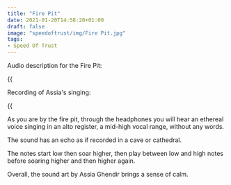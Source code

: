 ```yaml
---
title: "Fire Pit"
date: 2021-01-20T14:58:20+01:00
draft: false
image: "speedoftrust/img/Fire Pit.jpg"
tags:
- Speed Of Trust
---
```



Audio description for the Fire Pit:

{{<audio src="speedoftrust/audio/WhatsApp Audio 2023-11-24 at 15.26.46.mp3">}}

Recording of Assia's singing:

{{<audio src="speedoftrust/audio/Fire Pit 2.mp3">}}

As you are by the fire pit, through the headphones you will hear an ethereal voice singing in an alto register, a mid-high vocal range, without any words. 

The sound has an echo as if recorded in a cave or cathedral.

The notes start low then soar higher, then play between low and high notes before soaring higher and then higher again. 

Overall, the sound art by Assia Ghendir brings a sense of calm.